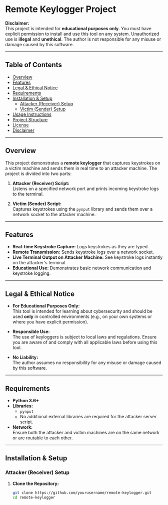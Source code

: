 # Remote Keylogger Project

**Disclaimer:**  
This project is intended for **educational purposes only**. You must have explicit permission to install and use this tool on any system. Unauthorized use is **illegal** and **unethical**. The author is not responsible for any misuse or damage caused by this software.

---

## Table of Contents

- [Overview](#overview)
- [Features](#features)
- [Legal & Ethical Notice](#legal--ethical-notice)
- [Requirements](#requirements)
- [Installation & Setup](#installation--setup)
  - [Attacker (Receiver) Setup](#attacker-receiver-setup)
  - [Victim (Sender) Setup](#victim-sender-setup)
- [Usage Instructions](#usage-instructions)
- [Project Structure](#project-structure)
- [License](#license)
- [Disclaimer](#disclaimer)

---

## Overview

This project demonstrates a **remote keylogger** that captures keystrokes on a victim machine and sends them in real time to an attacker machine. The project is divided into two parts:

1. **Attacker (Receiver) Script:**  
   Listens on a specified network port and prints incoming keystroke logs to the terminal.

2. **Victim (Sender) Script:**  
   Captures keystrokes using the `pynput` library and sends them over a network socket to the attacker machine.

---

## Features

- **Real-time Keystroke Capture:** Logs keystrokes as they are typed.
- **Remote Transmission:** Sends keystroke logs over a network socket.
- **Live Terminal Output on Attacker Machine:** See keystroke logs instantly on the attacker's terminal.
- **Educational Use:** Demonstrates basic network communication and keystroke logging.

---

## Legal & Ethical Notice

- **For Educational Purposes Only:**  
  This tool is intended for learning about cybersecurity and should be used **only** in controlled environments (e.g., on your own systems or where you have explicit permission).

- **Responsible Use:**  
  The use of keyloggers is subject to local laws and regulations. Ensure you are aware of and comply with all applicable laws before using this tool.

- **No Liability:**  
  The author assumes no responsibility for any misuse or damage caused by this software.

---

## Requirements

- **Python 3.6+**
- **Libraries:**
  - `pynput`  
  - No additional external libraries are required for the attacker server script.
- **Network:**  
  Ensure both the attacker and victim machines are on the same network or are routable to each other.

---

## Installation & Setup

### Attacker (Receiver) Setup

1. **Clone the Repository:**

   ```bash
   git clone https://github.com/yourusername/remote-keylogger.git
   cd remote-keylogger
